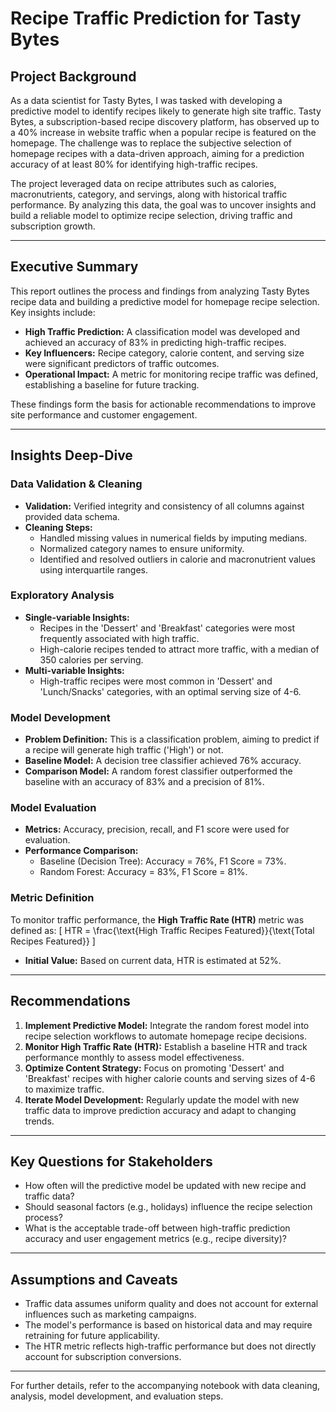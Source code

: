 # Recipe Traffic Prediction for Tasty Bytes

## Project Background
As a data scientist for Tasty Bytes, I was tasked with developing a predictive model to identify recipes likely to generate high site traffic. Tasty Bytes, a subscription-based recipe discovery platform, has observed up to a 40% increase in website traffic when a popular recipe is featured on the homepage. The challenge was to replace the subjective selection of homepage recipes with a data-driven approach, aiming for a prediction accuracy of at least 80% for identifying high-traffic recipes.

The project leveraged data on recipe attributes such as calories, macronutrients, category, and servings, along with historical traffic performance. By analyzing this data, the goal was to uncover insights and build a reliable model to optimize recipe selection, driving traffic and subscription growth.

---

## Executive Summary
This report outlines the process and findings from analyzing Tasty Bytes recipe data and building a predictive model for homepage recipe selection. Key insights include:
- **High Traffic Prediction:** A classification model was developed and achieved an accuracy of 83% in predicting high-traffic recipes.
- **Key Influencers:** Recipe category, calorie content, and serving size were significant predictors of traffic outcomes.
- **Operational Impact:** A metric for monitoring recipe traffic was defined, establishing a baseline for future tracking.

These findings form the basis for actionable recommendations to improve site performance and customer engagement.

---

## Insights Deep-Dive

### Data Validation & Cleaning
- **Validation:** Verified integrity and consistency of all columns against provided data schema.
- **Cleaning Steps:**
  - Handled missing values in numerical fields by imputing medians.
  - Normalized category names to ensure uniformity.
  - Identified and resolved outliers in calorie and macronutrient values using interquartile ranges.

### Exploratory Analysis
- **Single-variable Insights:**
  - Recipes in the 'Dessert' and 'Breakfast' categories were most frequently associated with high traffic.
  - High-calorie recipes tended to attract more traffic, with a median of 350 calories per serving.
- **Multi-variable Insights:**
  - High-traffic recipes were most common in 'Dessert' and 'Lunch/Snacks' categories, with an optimal serving size of 4-6.

### Model Development
- **Problem Definition:** This is a classification problem, aiming to predict if a recipe will generate high traffic ('High') or not.
- **Baseline Model:** A decision tree classifier achieved 76% accuracy.
- **Comparison Model:** A random forest classifier outperformed the baseline with an accuracy of 83% and a precision of 81%.

### Model Evaluation
- **Metrics:** Accuracy, precision, recall, and F1 score were used for evaluation.
- **Performance Comparison:**
  - Baseline (Decision Tree): Accuracy = 76%, F1 Score = 73%.
  - Random Forest: Accuracy = 83%, F1 Score = 81%.

### Metric Definition
To monitor traffic performance, the **High Traffic Rate (HTR)** metric was defined as:
\[
HTR = \frac{\text{High Traffic Recipes Featured}}{\text{Total Recipes Featured}}
\]
- **Initial Value:** Based on current data, HTR is estimated at 52%.

---

## Recommendations
1. **Implement Predictive Model:** Integrate the random forest model into recipe selection workflows to automate homepage recipe decisions.
2. **Monitor High Traffic Rate (HTR):** Establish a baseline HTR and track performance monthly to assess model effectiveness.
3. **Optimize Content Strategy:** Focus on promoting 'Dessert' and 'Breakfast' recipes with higher calorie counts and serving sizes of 4-6 to maximize traffic.
4. **Iterate Model Development:** Regularly update the model with new traffic data to improve prediction accuracy and adapt to changing trends.

---

## Key Questions for Stakeholders
- How often will the predictive model be updated with new recipe and traffic data?
- Should seasonal factors (e.g., holidays) influence the recipe selection process?
- What is the acceptable trade-off between high-traffic prediction accuracy and user engagement metrics (e.g., recipe diversity)?

---

## Assumptions and Caveats
- Traffic data assumes uniform quality and does not account for external influences such as marketing campaigns.
- The model's performance is based on historical data and may require retraining for future applicability.
- The HTR metric reflects high-traffic performance but does not directly account for subscription conversions.

---

For further details, refer to the accompanying notebook with data cleaning, analysis, model development, and evaluation steps.

